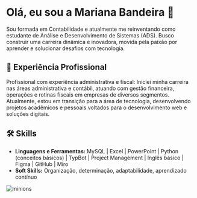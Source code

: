 # Olá, eu sou a Mariana Bandeira 👋

Sou formada em Contabilidade e atualmente me reinventando como estudante de Análise e Desenvolvimento de Sistemas (ADS). Busco construir uma carreira dinâmica e inovadora, movida pela paixão por aprender e solucionar desafios com tecnologia.

## 💼 Experiência Profissional  

Profissional com experiência administrativa e fiscal: Iniciei minha carreira nas áreas administrativa e contábil, atuando com gestão financeira, operações e rotinas fiscais em empresas de diversos segmentos. Atualmente, estou em transição para a área de tecnologia, desenvolvendo projetos acadêmicos e pessoais voltados para o desenvolvimento web e soluções digitais.

## 🛠 Skills  
- **Linguagens e Ferramentas:** MySQL | Excel | PowerPoint | Python (conceitos básicos) | TypBot | Project Management | Inglês básico | Figma | GitHub | Miro  
- **Soft Skills:** Organização, determinação, adaptabilidade, aprendizado contínuo

<p align="left">
  <img src="https://miro.medium.com/v2/resize:fit:1000/0*vHi6UQcyvM8tT_Jf.gif/" alt="minions">
</p>
